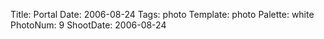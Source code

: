 Title: Portal
Date: 2006-08-24
Tags: photo
Template: photo
Palette: white
PhotoNum: 9
ShootDate: 2006-08-24
